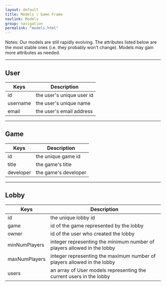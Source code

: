```yaml
---
layout: default
title: Models | Game Frame
navlink: Models
group: navigation
permalink: "models.html"
---
```


Notes: Our models are still rapidly evolving. The attributes listed below are the most stable ones (i.e. they probably won't change). Models may gain more attributes as needed.

--------------------------------------------------

## User

| Keys | Description |
| ---- | ------ |
| id | the user's unique user id |
| username | the user's unique name |
| email | the user's email address |

--------------------------------------------------

## Game

| Keys | Description |
| ---- | ------ |
| id | the unique game id |
| title | the game's title |
| developer | the game's developer |

--------------------------------------------------

## Lobby

| Keys | Description |
| ---- | ------ |
| id | the unique lobby id |
| game | id of the game represented by the lobby |
| owner | id of the user who created the lobby |
| minNumPlayers | integer representing the minimum number of players allowed in the lobby |
| maxNumPlayers | integer representing the maximum number of players allowed in the lobby |
| users | an array of User models representing the current users in the lobby |
